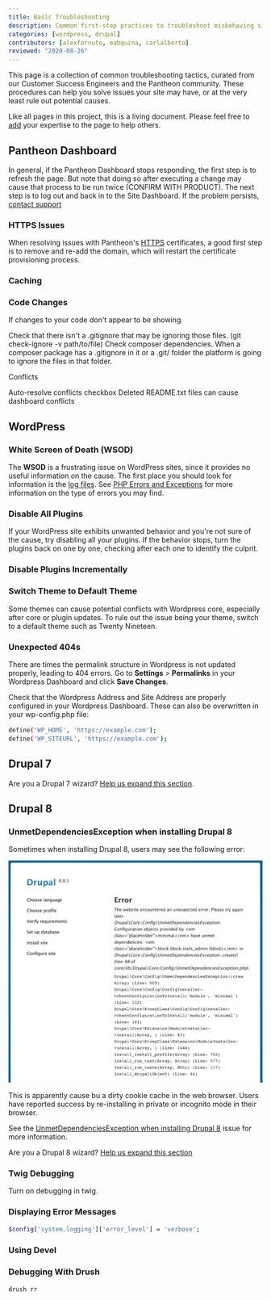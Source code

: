 ```yaml
---
title: Basic Troubleshooting 
description: Common first-step practices to troubleshoot misbehaving sites.
categories: [wordpress, drupal]
contributors: [alexfornuto, eabquina, carlalberto]
reviewed: "2020-08-26"
---
```


This page is a collection of common troubleshooting tactics, curated from our Customer Success Engineers and the Pantheon community. These procedures can help you solve issues your site may have, or at the very least rule out potential causes.

Like all pages in this project, this is a living document. Please feel free to [add](https://github.com/pantheon-systems/documentation/edit/main/source/content/basic-troubleshooting.md) your expertise to the page to help others.

## Pantheon Dashboard

In general, if the Pantheon Dashboard stops responding, the first step is to refresh the page. But note that doing so after executing a change may cause that process to be run twice (CONFIRM WITH PRODUCT). The next step is to log out and back in to the Site Dashboard. If the problem persists, [contact support](/support/)

### HTTPS Issues

When resolving issues with Pantheon's [HTTPS](/https/) certificates, a good first step is to remove and re-add the domain, which will restart the certificate provisioning process.

### Caching

### Code Changes

If changes to your code don't appear to be showing.

Check that there isn't a .gitignore that may be ignoring those files. (git check-ignore -v path/to/file)
Check composer dependencies. When a composer package has a .gitignore in it or a .git/ folder the platform is going to ignore the files in that folder.

Conflicts

Auto-resolve conflicts checkbox
Deleted README.txt files can cause dashboard conflicts

## WordPress

### White Screen of Death (WSOD)

The **WSOD** is a frustrating issue on WordPress sites, since it provides no useful information on the cause. The first place you should look for information is the [log files](/logs/). See [PHP Errors and Exceptions](https://pantheon.io/docs/php-errors) for more information on the type of errors you may find.

### Disable All Plugins

If your WordPress site exhibits unwanted behavior and you're not sure of the cause, try disabling all your plugins. If the behavior stops, turn the plugins back on one by one, checking after each one to identify the culprit.

### Disable Plugins Incrementally

### Switch Theme to Default Theme

Some themes can cause potential conflicts with Wordpress core, especially after core or plugin updates. To rule out the issue being your theme, switch to a default theme such as Twenty Nineteen.

### Unexpected 404s

There are times the permalink structure in Wordpress is not updated properly, leading to 404 errors. Go to **Settings** > **Permalinks** in your Wordpress Dashboard and click **Save Changes**.

Check that the Wordpress Address and Site Address are properly configured in your Wordpress Dashboard. These can also be overwritten in your wp-config.php file:

```bash
define('WP_HOME', 'https://example.com');
define('WP_SITEURL', 'https://example.com');
```

## Drupal 7

Are you a Drupal 7 wizard? [Help us expand this section](https://github.com/pantheon-systems/documentation/edit/main/source/content/basic-troubleshooting.md).

## Drupal 8

### UnmetDependenciesException when installing Drupal 8

Sometimes when installing Drupal 8, users may see the following error:

![A screenshot of a common Drupal 8 installation error](../images/drupal-8-install-error.png)

This is apparently cause bu a dirty cookie cache in the web browser. Users have reported success by re-installing in private or incognito mode in their browser.

See the [UnmetDependenciesException when installing Drupal 8](https://www.drupal.org/project/drupal/issues/2594351) issue for more information.

Are you a Drupal 8 wizard? [Help us expand this section](https://github.com/pantheon-systems/documentation/edit/main/source/content/basic-troubleshooting.md)

### Twig Debugging

Turn on debugging in twig.

### Displaying Error Messages

```bash
$config['system.logging']['error_level'] = 'verbose';
```

### Using Devel

### Debugging With Drush

```bash
drush rr
```